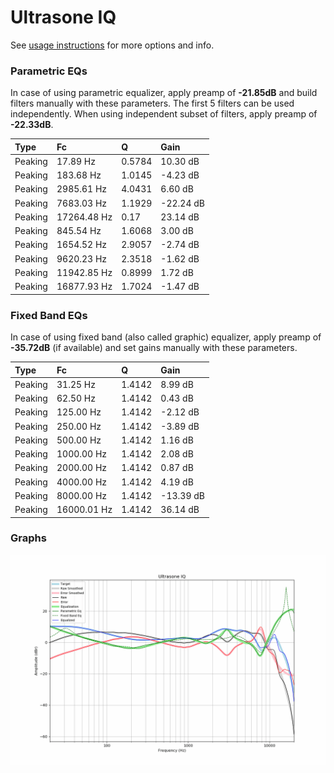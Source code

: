 # Ultrasone IQ
See [usage instructions](https://github.com/jaakkopasanen/AutoEq#usage) for more options and info.

### Parametric EQs
In case of using parametric equalizer, apply preamp of **-21.85dB** and build filters manually
with these parameters. The first 5 filters can be used independently.
When using independent subset of filters, apply preamp of **-22.33dB**.

| Type    | Fc          |      Q | Gain      |
|:--------|:------------|:-------|:----------|
| Peaking | 17.89 Hz    | 0.5784 | 10.30 dB  |
| Peaking | 183.68 Hz   | 1.0145 | -4.23 dB  |
| Peaking | 2985.61 Hz  | 4.0431 | 6.60 dB   |
| Peaking | 7683.03 Hz  | 1.1929 | -22.24 dB |
| Peaking | 17264.48 Hz | 0.17   | 23.14 dB  |
| Peaking | 845.54 Hz   | 1.6068 | 3.00 dB   |
| Peaking | 1654.52 Hz  | 2.9057 | -2.74 dB  |
| Peaking | 9620.23 Hz  | 2.3518 | -1.62 dB  |
| Peaking | 11942.85 Hz | 0.8999 | 1.72 dB   |
| Peaking | 16877.93 Hz | 1.7024 | -1.47 dB  |

### Fixed Band EQs
In case of using fixed band (also called graphic) equalizer, apply preamp of **-35.72dB**
(if available) and set gains manually with these parameters.

| Type    | Fc          |      Q | Gain      |
|:--------|:------------|:-------|:----------|
| Peaking | 31.25 Hz    | 1.4142 | 8.99 dB   |
| Peaking | 62.50 Hz    | 1.4142 | 0.43 dB   |
| Peaking | 125.00 Hz   | 1.4142 | -2.12 dB  |
| Peaking | 250.00 Hz   | 1.4142 | -3.89 dB  |
| Peaking | 500.00 Hz   | 1.4142 | 1.16 dB   |
| Peaking | 1000.00 Hz  | 1.4142 | 2.08 dB   |
| Peaking | 2000.00 Hz  | 1.4142 | 0.87 dB   |
| Peaking | 4000.00 Hz  | 1.4142 | 4.19 dB   |
| Peaking | 8000.00 Hz  | 1.4142 | -13.39 dB |
| Peaking | 16000.01 Hz | 1.4142 | 36.14 dB  |

### Graphs
![](./Ultrasone%20IQ.png)